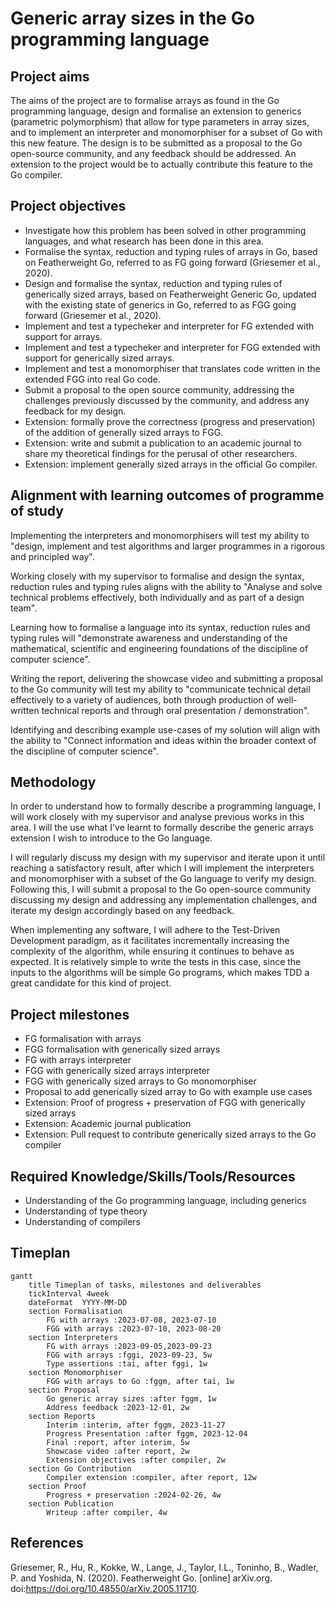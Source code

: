 # Generic array sizes in the Go programming language

## Project aims

The aims of the project are to formalise arrays as found in the Go programming
language, design and formalise an extension to generics (parametric
polymorphism) that allow for type parameters in array sizes, and to implement an
interpreter and monomorphiser for a subset of Go with this new feature. The
design is to be submitted as a proposal to the Go open-source community, and any
feedback should be addressed. An extension to the project would be to actually
contribute this feature to the Go compiler.

## Project objectives

- Investigate how this problem has been solved in other programming languages,
  and what research has been done in this area.
- Formalise the syntax, reduction and typing rules of arrays in Go, based on
  Featherweight Go, referred to as FG going forward (Griesemer et al., 2020).
- Design and formalise the syntax, reduction and typing rules of generically
  sized arrays, based on Featherweight Generic Go, updated with the existing
  state of generics in Go, referred to as FGG going forward (Griesemer et al.,
  2020).
- Implement and test a typecheker and interpreter for FG extended
  with support for arrays.
- Implement and test a typecheker and interpreter for FGG
  extended with support for generically sized arrays.
- Implement and test a monomorphiser that translates code written in the
  extended FGG into real Go code.
- Submit a proposal to the open source community, addressing the challenges
  previously discussed by the community, and address any feedback for my design.
- Extension: formally prove the correctness (progress and preservation) of the
  addition of generally sized arrays to FGG.
- Extension: write and submit a publication to an academic journal to share my
  theoretical findings for the perusal of other researchers.
- Extension: implement generally sized arrays in the official Go compiler.

## Alignment with learning outcomes of programme of study

Implementing the interpreters and monomorphisers will test my ability to
"design, implement and test algorithms and larger programmes in a rigorous and
principled way".

Working closely with my supervisor to formalise and design the syntax, reduction
rules and typing rules aligns with the ability to "Analyse and solve technical
problems effectively, both individually and as part of a design team".

Learning how to formalise a language into its syntax, reduction rules and typing
rules will "demonstrate awareness and understanding of the mathematical,
scientific and engineering foundations of the discipline of computer science".

Writing the report, delivering the showcase video and submitting a proposal to
the Go community will test my ability to "communicate technical detail
effectively to a variety of audiences, both through production of well-written
technical reports and through oral presentation / demonstration".

Identifying and describing example use-cases of my solution will align with the
ability to "Connect information and ideas within the broader context of the
discipline of computer science".

## Methodology

In order to understand how to formally describe a programming language, I will
work closely with my supervisor and analyse previous works in this area. I will
the use what I've learnt to formally describe the generic arrays extension I
wish to introduce to the Go language.

I will regularly discuss my design with my supervisor and iterate upon it until
reaching a satisfactory result, after which I will implement the interpreters
and monomorphiser with a subset of the Go language to verify my design.
Following this, I will submit a proposal to the Go open-source community
discussing my design and addressing any implementation challenges, and iterate
my design accordingly based on any feedback.

When implementing any software, I will adhere to the Test-Driven Development
paradigm, as it facilitates incrementally increasing the complexity of the
algorithm, while ensuring it continues to behave as expected. It is relatively
simple to write the tests in this case, since the inputs to the algorithms will
be simple Go programs, which makes TDD a great candidate for this kind of
project.

## Project milestones

- FG formalisation with arrays
- FGG formalisation with generically sized arrays
- FG with arrays interpreter
- FGG with generically sized arrays interpreter
- FGG with generically sized arrays to Go monomorphiser
- Proposal to add generically sized array to Go with example use cases
- Extension: Proof of progress + preservation of FGG with generically sized
  arrays
- Extension: Academic journal publication
- Extension: Pull request to contribute generically sized arrays to the Go
  compiler

## Required Knowledge/Skills/Tools/Resources

- Understanding of the Go programming language, including generics
- Understanding of type theory
- Understanding of compilers

## Timeplan

```mermaid
gantt
    title Timeplan of tasks, milestones and deliverables 
    tickInterval 4week
    dateFormat  YYYY-MM-DD
    section Formalisation
        FG with arrays :2023-07-08, 2023-07-10
        FGG with arrays :2023-07-10, 2023-08-20
    section Interpreters
        FG with arrays :2023-09-05,2023-09-23
        FGG with arrays :fggi, 2023-09-23, 5w
        Type assertions :tai, after fggi, 1w
    section Monomorphiser
        FGG with arrays to Go :fggm, after tai, 1w
    section Proposal
        Go generic array sizes :after fggm, 1w
        Address feedback :2023-12-01, 2w
    section Reports
        Interim :interim, after fggm, 2023-11-27
        Progress Presentation :after fggm, 2023-12-04
        Final :report, after interim, 5w
        Showcase video :after report, 2w
        Extension objectives :after compiler, 2w
    section Go Contribution
        Compiler extension :compiler, after report, 12w
    section Proof
        Progress + preservation :2024-02-26, 4w
    section Publication
        Writeup :after compiler, 4w
```

## References

Griesemer, R., Hu, R., Kokke, W., Lange, J., Taylor, I.L., Toninho, B., Wadler,
P. and Yoshida, N. (2020). Featherweight Go. [online] arXiv.org.
doi:https://doi.org/10.48550/arXiv.2005.11710.
